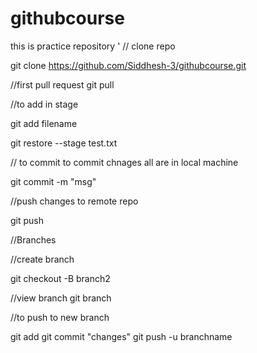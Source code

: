 # githubcourse
this is practice repository
'
// clone repo

git clone https://github.com/Siddhesh-3/githubcourse.git

//first pull request
 git pull

 //to add in stage

 git add filename

git restore --stage test.txt

// to commit to commit chnages all are in local machine

git commit -m "msg"

//push changes to remote repo

git push

//Branches

//create branch

git checkout -B  branch2

//view branch
 git branch

 //to push to new branch

 git add
 git commit "changes"
 git push -u branchname
